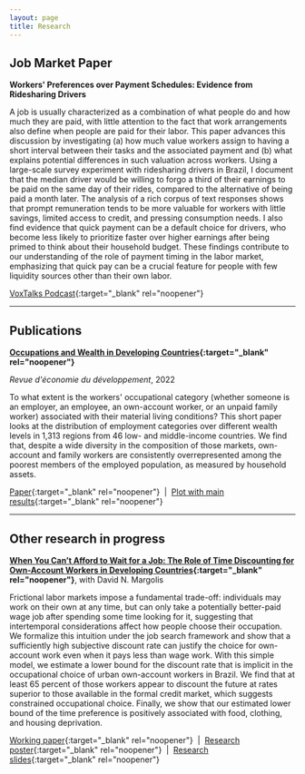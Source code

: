 ```yaml
---
layout: page
title: Research
---
```


## Job Market Paper

**Workers' Preferences over Payment Schedules: Evidence from Ridesharing Drivers**

A job is usually characterized as a combination of what people do and how much they are paid, with little attention to the fact that work arrangements also define when people are paid for their labor. This paper advances this discussion by investigating (a) how much value workers assign to having a short interval between their tasks and the associated payment and (b) what explains potential differences in such valuation across workers. Using a large-scale survey experiment with ridesharing drivers in Brazil, I document that the median driver would be willing to forgo a third of their earnings to be paid on the same day of their rides, compared to the alternative of being paid a month later. The analysis of a rich corpus of text responses shows that prompt remuneration tends to be more valuable for workers with little savings, limited access to credit, and pressing consumption needs. I also find evidence that quick payment can be a default choice for drivers, who become less likely to prioritize faster over higher earnings after being primed to think about their household budget. These findings contribute to our understanding of the role of payment timing in the labor market, emphasizing that quick pay can be a crucial feature for people with few liquidity sources other than their own labor.

[VoxTalks Podcast](https://cepr.org/multimedia/next-generation-research){:target="_blank" rel="noopener"}

---

## Publications

**[Occupations and Wealth in Developing Countries](https://doi.org/10.3917/edd.362.0127){:target="_blank" rel="noopener"}** 

*Revue d'économie du développement*, 2022

To what extent is the workers' occupational category (whether someone is an employer, an employee, an own-account worker, or an unpaid family worker) associated with their material living conditions? This short paper looks at the distribution of employment categories over different wealth levels in 1,313 regions from 46 low- and middle-income countries. We find that, despite a wide diversity in the composition of those markets, own-account and family workers are consistently overrepresented among the poorest members of the employed population, as measured by household assets.

[Paper](https://thiagoscarelli.github.io/assets/pdfs/scarelli_occupations_wealth_revue_economie_developpement_2022.pdf){:target="_blank" rel="noopener"} &nbsp;\|&nbsp; [Plot with main results](https://thiagoscarelli.github.io/assets/images/oaw_poverty_plot.png){:target="_blank" rel="noopener"}

---

## Other research in progress

**[When You Can’t Afford to Wait for a Job: The Role of Time Discounting for Own-Account Workers in Developing Countries](https://econpapers.repec.org/paper/izaizadps/dp15926.htm){:target="_blank" rel="noopener"}**, with David N. Margolis

Frictional labor markets impose a fundamental trade-off: individuals may work on their own at any time, but can only take a potentially better-paid wage job after spending some time looking for it, suggesting that intertemporal considerations affect how people choose their occupation. We formalize this intuition under the job search framework and show that a sufficiently high subjective discount rate can justify the choice for own-account work even when it pays less than wage work. With this simple model, we estimate a lower bound for the discount rate that is implicit in the occupational choice of urban own-account workers in Brazil. We find that at least 65 percent of those workers appear to discount the future at rates superior to those available in the formal credit market, which suggests constrained occupational choice. Finally, we show that our estimated lower bound of the time preference is positively associated with food, clothing, and housing deprivation.

[Working paper](https://thiagoscarelli.github.io/assets/pdfs/scarelli_margolis_oaw_iza_2023.pdf){:target="_blank" rel="noopener"} &nbsp;\|&nbsp; [Research poster](https://thiagoscarelli.github.io/assets/pdfs/scarelli_margolis_oaw_poster_eale_2022.pdf){:target="_blank" rel="noopener"} &nbsp;\|&nbsp; [Research slides](https://thiagoscarelli.github.io/assets/pdfs/scarelli_margolis_oaw_slides_sole_2022.pdf){:target="_blank" rel="noopener"} 

